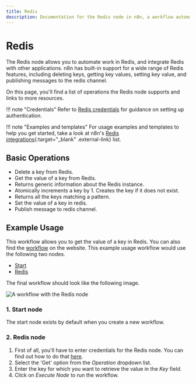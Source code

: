 ```yaml
---
title: Redis
description: Documentation for the Redis node in n8n, a workflow automation platform. Includes details of operations and configuration, and links to examples and credentials information.
---
```


# Redis

The Redis node allows you to automate work in Redis, and integrate Redis with other applications. n8n has built-in support for a wide range of Redis features, including deleting keys, getting key values, setting key value, and publishing messages to the redis channel.  

On this page, you'll find a list of operations the Redis node supports and links to more resources.

!!! note "Credentials"
    Refer to [Redis credentials](/integrations/builtin/credentials/redis/) for guidance on setting up authentication. 

!!! note "Examples and templates"
    For usage examples and templates to help you get started, take a look at n8n's [Redis integrations](https://n8n.io/integrations/redis/){:target="_blank" .external-link} list.


## Basic Operations

* Delete a key from Redis.
* Get the value of a key from Redis.
* Returns generic information about the Redis instance.
* Atomically increments a key by 1. Creates the key if it does not exist.
* Returns all the keys matching a pattern.
* Set the value of a key in redis.
* Publish message to redis channel.


## Example Usage

This workflow allows you to get the value of a key in Redis. You can also find the [workflow](https://n8n.io/workflows/557) on the website. This example usage workflow would use the following two nodes.
- [Start](/integrations/builtin/core-nodes/n8n-nodes-base.start/)
- [Redis]()

The final workflow should look like the following image.

![A workflow with the Redis node](/_images/integrations/builtin/app-nodes/redis/workflow.png)

### 1. Start node

The start node exists by default when you create a new workflow.

### 2. Redis node

1. First of all, you'll have to enter credentials for the Redis node. You can find out how to do that [here](/integrations/builtin/credentials/redis/).
2. Select the 'Get' option from the *Operation* dropdown list.
3. Enter the key for which you want to retrieve the value in the *Key* field.
4. Click on *Execute Node* to run the workflow.





